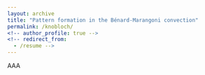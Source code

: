 ```yaml
---
layout: archive
title: "Pattern formation in the Bénard-Marangoni convection"
permalink: /knobloch/
<!-- author_profile: true -->
<!-- redirect_from:
  - /resume -->
---
```


AAA